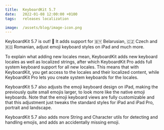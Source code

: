 ```yaml
---
title:  KeyboardKit 5.7
date:   2022-01-08 12:00:00 +0100
tags:   releases localization

image:  /assets/blog/image-icon.png
---
```


KeyboardKit 5.7 is out! 🚀 It adds support for 🇧🇾 Belarusian, 🇨🇿 Czech and 🇷🇴 Romanian, adjust emoji keyboard styles on iPad and much more.

To explain what adding new locales mean, KeyboardKit adds new keyboard locales as well as localized strings, after which KeyboardKit Pro adds full system keyboard support for all new locales. This means that with KeyboardKit, you get access to the locales and their localized content, while KeyboardKit Pro lets you create system keyboards for the locales.

KeyboardKit 5.7 also adjusts the emoji keyboard design on iPad, making the previously quite small emojis larger, to look more like the native emoji keyboards. Note that the emoji keyboard views are fully customizable and that this adjustment just tweaks the standard styles for iPad and iPad Pro, portrait and landscape.

KeyboardKit 5.7 also adds more String and Character utils for detecting and handling emojis, and adds an accidentally missing emoji.